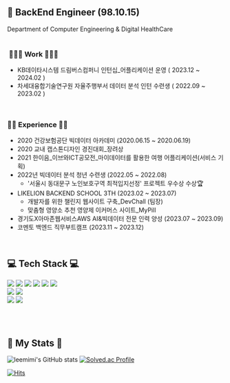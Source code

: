 
<div align="LEFT">

<!-- [header](https://capsule-render.vercel.app/api?type=wave&color=fadddd&height=260&section=header&text=Minizi's%20Github&fontColor=FFF&fontSize=90)
<div align="center"> -->
<br/>
 
##  💫  BackEnd Engineer (98.10.15)

 Department of Computer Engineering & Digital HealthCare </br></br>
 
 ###  👩🏻‍💻 Work 👩🏻‍💻
   - KB데이타시스템 드림버스컴퍼니 인턴십_어플리케이션 운영 ( 2023.12 ~ 2024.02 )
   - 차세대융합기술연구원 자율주행부서 데이터 분석 인턴 수련생 ( 2022.09 ~ 2023.02 )
</br>

 ### 👩‍💻 Experience 👩‍💻
   - 2020 건강보험공단 빅데이터 아카데미 (2020.06.15 ~ 2020.06.19)
   - 2020 교내 캡스톤디자인 경진대회_장려상
   - 2021 한이음_이브와ICT공모전_마이데이터를 활용한 여행 어플리케이션(서비스 기획)
   - 2022년 빅데이터 분석 청년 수련생 (2022.05 ~ 2022.08)</br>
     - '서울시 동대문구 노인보호구역 최적입지선정' 프로젝트 우수상 수상🏆
   - LIKELION BACKEND SCHOOL 3TH (2023.02 ~ 2023.07) </br>
     - 개발자를 위한 챌린지 웹사이트 구축_DevChall (팀장)
     - 맞춤형 영양소 추천 영양제 이커머스 사이트_MyPill
   - 경기도X아마존웹서비스AWS AI&빅데이터 전문 인력 양성 (2023.07 ~ 2023.09)
   - 코멘토 백엔드 직무부트캠프 (2023.11 ~ 2023.12)
</br>


## 💻 Tech Stack 💻

 <img src="https://img.shields.io/badge/Java-007396?style=flat-square&logo=Java&logoColor=white"/>
 <img src="https://img.shields.io/badge/Spring-00FF80?style=flat-square&logo=Spring&logoColor=white"/>
 <img src="https://img.shields.io/badge/mysql-4479A1?style=flat-square&logo=mysql&logoColor=white"/>
 <img src="https://img.shields.io/badge/Docker-4641D9?style=flat-square&logo=Docker&logoColor=white"/>
 <img src="https://img.shields.io/badge/Html-00CED1?style=flat-square&logo=HTML5&logoColor=white"/>
 <img src="https://img.shields.io/badge/Css-B0E0E6?style=flat-square&logo=CSS3&logoColor=white"/>
 </br>
 <img src="https://img.shields.io/badge/Python-3776AB?style=flat-square&logo=Python&logoColor=white"/> 
 <img src="https://img.shields.io/badge/pandas-3DB7CC?style=flat-square&logo=pandas&logoColor=white"/>
 </br>
 <img src="https://img.shields.io/badge/Git-F05032?style=flat-square&logo=Git&logoColor=white"/>
 <img src="https://img.shields.io/badge/Notion-FAFAD2?style=flat-square&logo=Notion&logoColor=white"/>
 
<br/><br/>

## 🌟 My Stats 🌟
<div align="LEFT">
 
![leemimi's GitHub stats](https://github-readme-stats.vercel.app/api?username=leemimi&hide_title=true&show_icons=true&include_all_commits=true&disable_animations=true&theme=vue)
[![Solved.ac Profile](http://mazassumnida.wtf/api/v2/generate_badge?boj=mijeong1015)](https://solved.ac/mijeong1015)
 
[![Hits](https://hits.seeyoufarm.com/api/count/incr/badge.svg?url=https%3A%2F%2Fleemimi.github.io&count_bg=%23F6C6F9&title_bg=%23FF9797&icon=&icon_color=%23FB63F9&title=visit&edge_flat=false)](https://hits.seeyoufarm.com) 
 </div> 
 </div>
<!-- <img src="https://img.shields.io/badge/C-A8B9CC?style=flat-square&logo=C&logoColor=white"/> -->
